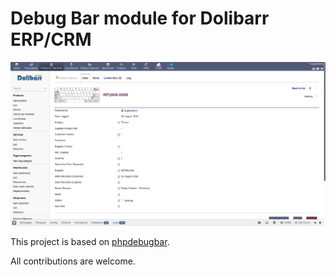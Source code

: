 # Debug Bar module for Dolibarr ERP/CRM

![Screenshot](screenshots/Capture%20du%202018-08-27%2015-22-05.png)

This project is based on [phpdebugbar](https://github.com/maximebf/php-debugbar).

All contributions are welcome.
